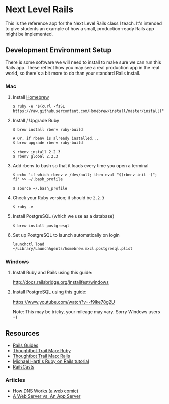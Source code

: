 # Next Level Rails

This is the reference app for the Next Level Rails class I teach. It's intended to give students an example of how a small, production-ready Rails app might be implemented.

## Development Environment Setup

There is some software we will need to install to make sure we can run
this Rails app. These reflect how you may see a real production app in
the real world, so there's a bit more to do than your standard Rails
install.

### Mac

1. Install [Homebrew](http://brew.sh/)

    ```
    $ ruby -e "$(curl -fsSL https://raw.githubusercontent.com/Homebrew/install/master/install)"
    ```

1. Install / Upgrade Ruby

    ```
    $ brew install rbenv ruby-build

    # Or, if rbenv is already installed...
    $ brew upgrade rbenv ruby-build

    $ rbenv install 2.2.3
    $ rbenv global 2.2.3
    ```



1. Add rbenv to bash so that it loads every time you open a terminal

    ```
    $ echo 'if which rbenv > /dev/null; then eval "$(rbenv init -)"; fi' >> ~/.bash_profile

    $ source ~/.bash_profile
    
    ```
1. Check your Ruby version; it should be `2.2.3`

    ```
    $ ruby -v
    ```

1. Install PostgreSQL (which we use as a database)

    ```
    $ brew install postgresql
    ```

1. Set up PostgreSQL to launch automatically on login

    ```
    launchctl load ~/Library/LaunchAgents/homebrew.mxcl.postgresql.plist
    ```

### Windows

1. Install Ruby and Rails using this guide:

    http://docs.railsbridge.org/installfest/windows

1. Install PostgreSQL using this guide:

    https://www.youtube.com/watch?v=-f9lke78g2U

    Note: This may be tricky, your mileage may vary. Sorry Windows users =(

## Resources

- [Rails Guides](http://guides.rubyonrails.org/index.html)
- [Thoughtbot Trail Map: Ruby](https://github.com/thoughtbot/trail-map/blob/master/ruby.md)
- [Thoughtbot Trail Map: Rails](https://github.com/thoughtbot/trail-map/blob/master/rails.md)
- [Michael Hartl's Ruby on Rails tutorial](https://www.railstutorial.org/book)
- [RailsCasts](http://railscasts.com/)

### Articles

- [How DNS Works (a web comic)](https://howdns.works/)
- [A Web Server vs. An App Server](http://www.justinweiss.com/blog/2015/07/15/a-web-server-vs-an-app-server/)